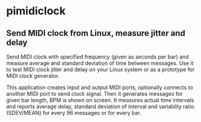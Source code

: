 # pimidiclock
## Send MIDI clock from Linux, measure jitter and delay

Send MIDI clock with specified frequency (given as seconds per bar) and measure average and standard deviation of time between messages. Use it to test MIDI clock jitter and delay on your Linux system or as a prototype for MIDI clock generator.

This application creates input and output MIDI ports, optionally connects to another MIDI port to send clock signal.
Then it generates messages for given bar length, BPM is shown on screen. It measures actual time intervals and reports average delay, standard deviation of interval and variablity ratio (SDEV/MEAN) for every 96 messages or for every bar.




